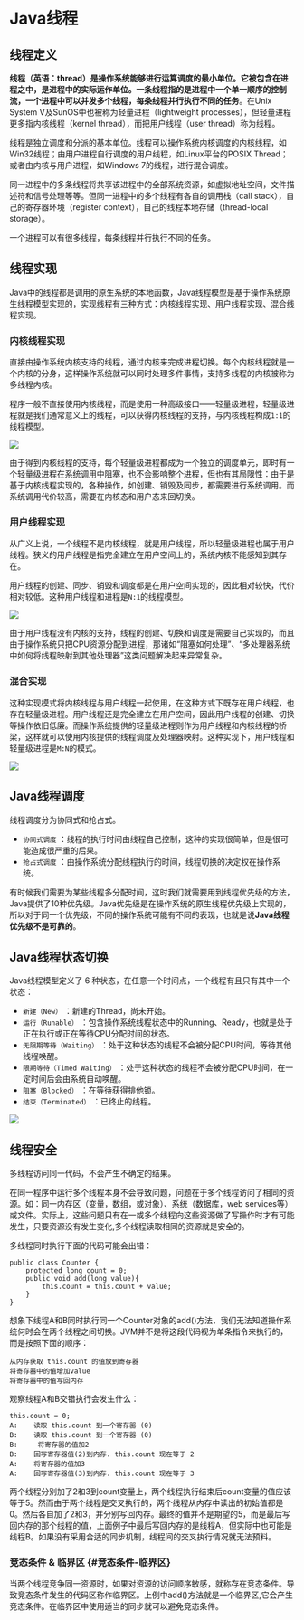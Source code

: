 # Java线程

## 线程定义

**线程（英语：thread）是操作系统能够进行运算调度的最小单位。它被包含在进程之中，是进程中的实际运作单位。一条线程指的是进程中一个单一顺序的控制流，一个进程中可以并发多个线程，每条线程并行执行不同的任务**。在Unix System V及SunOS中也被称为轻量进程（lightweight processes），但轻量进程更多指内核线程（kernel thread），而把用户线程（user thread）称为线程。

线程是独立调度和分派的基本单位。线程可以操作系统内核调度的内核线程，如Win32线程；由用户进程自行调度的用户线程，如Linux平台的POSIX Thread；或者由内核与用户进程，如Windows 7的线程，进行混合调度。

同一进程中的多条线程将共享该进程中的全部系统资源，如虚拟地址空间，文件描述符和信号处理等等。但同一进程中的多个线程有各自的调用栈（call stack），自己的寄存器环境（register context），自己的线程本地存储（thread-local storage）。

一个进程可以有很多线程，每条线程并行执行不同的任务。

## 线程实现

Java中的线程都是调用的原生系统的本地函数，Java线程模型是基于操作系统原生线程模型实现的，实现线程有三种方式：内核线程实现、用户线程实现、混合线程实现。

### 内核线程实现

直接由操作系统内核支持的线程，通过内核来完成进程切换。每个内核线程就是一个内核的分身，这样操作系统就可以同时处理多件事情，支持多线程的内核被称为多线程内核。

程序一般不直接使用内核线程，而是使用一种高级接口——轻量级进程，轻量级进程就是我们通常意义上的线程，可以获得内核线程的支持，与内核线程构成`1:1`的线程模型。

[![](https://github.com/hadyang/interview/raw/master/java/thread_1.jpg)](https://github.com/hadyang/interview/blob/master/java/thread_1.jpg)

由于得到内核线程的支持，每个轻量级进程都成为一个独立的调度单元，即时有一个轻量级进程在系统调用中阻塞，也不会影响整个进程，但也有其局限性：由于是基于内核线程实现的，各种操作，如创建、销毁及同步，都需要进行系统调用。而系统调用代价较高，需要在内核态和用户态来回切换。

### 用户线程实现

从广义上说，一个线程不是内核线程，就是用户线程，所以轻量级进程也属于用户线程。狭义的用户线程是指完全建立在用户空间上的，系统内核不能感知到其存在。

用户线程的创建、同步、销毁和调度都是在用户空间实现的，因此相对较快，代价相对较低。这种用户线程和进程是`N:1`的线程模型。

[![](https://github.com/hadyang/interview/raw/master/java/thread_2.jpg)](https://github.com/hadyang/interview/blob/master/java/thread_2.jpg)

由于用户线程没有内核的支持，线程的创建、切换和调度是需要自己实现的，而且由于操作系统只把CPU资源分配到进程，那诸如“阻塞如何处理”、“多处理器系统中如何将线程映射到其他处理器”这类问题解决起来异常复杂。

### 混合实现

这种实现模式将内核线程与用户线程一起使用，在这种方式下既存在用户线程，也存在轻量级进程。用户线程还是完全建立在用户空间，因此用户线程的创建、切换等操作依旧低廉。而操作系统提供的轻量级进程则作为用户线程和内核线程的桥梁，这样就可以使用内核提供的线程调度及处理器映射。这种实现下，用户线程和轻量级进程是`M:N`的模式。

[![](https://github.com/hadyang/interview/raw/master/java/thread_3.jpg)](https://github.com/hadyang/interview/blob/master/java/thread_3.jpg)

## Java线程调度

线程调度分为协同式和抢占式。

* `协同式调度`
  ：线程的执行时间由线程自己控制，这种的实现很简单，但是很可能造成很严重的后果。
* `抢占式调度`
  ：由操作系统分配线程执行的时间，线程切换的决定权在操作系统。

有时候我们需要为某些线程多分配时间，这时我们就需要用到线程优先级的方法，Java提供了10种优先级。Java优先级是在操作系统的原生线程优先级上实现的，所以对于同一个优先级，不同的操作系统可能有不同的表现，也就是说**Java线程优先级不是可靠的**。

## Java线程状态切换

Java线程模型定义了 6 种状态，在任意一个时间点，一个线程有且只有其中一个状态：

* `新建（New）`
  ：新建的Thread，尚未开始。
* `运行（Runable）`
  ：包含操作系统线程状态中的Running、Ready，也就是处于正在执行或正在等待CPU分配时间的状态。
* `无限期等待（Waiting）`
  ：处于这种状态的线程不会被分配CPU时间，等待其他线程唤醒。
* `限期等待（Timed Waiting）`
  ：处于这种状态的线程不会被分配CPU时间，在一定时间后会由系统自动唤醒。
* `阻塞（Blocked）`
  ：在等待获得排他锁。
* `结束（Terminated）`
  ：已终止的线程。

[![](https://github.com/hadyang/interview/raw/master/java/thread_4.jpg)](https://github.com/hadyang/interview/blob/master/java/thread_4.jpg)

## 线程安全

多线程访问同一代码，不会产生不确定的结果。





















在同一程序中运行多个线程本身不会导致问题，问题在于多个线程访问了相同的资源。如：同一内存区（变量，数组，或对象）、系统（数据库，web services等）或文件。实际上，这些问题只有在一或多个线程向这些资源做了写操作时才有可能发生，只要资源没有发生变化,多个线程读取相同的资源就是安全的。

多线程同时执行下面的代码可能会出错：

```
public class Counter {
    protected long count = 0;
    public void add(long value){
        this.count = this.count + value;   
    }
}
```

想象下线程A和B同时执行同一个Counter对象的add\(\)方法，我们无法知道操作系统何时会在两个线程之间切换。JVM并不是将这段代码视为单条指令来执行的，而是按照下面的顺序：

```
从内存获取 this.count 的值放到寄存器
将寄存器中的值增加value
将寄存器中的值写回内存
```

观察线程A和B交错执行会发生什么：

```
this.count = 0;
A:    读取 this.count 到一个寄存器 (0)
B:    读取 this.count 到一个寄存器 (0)
B:     将寄存器的值加2
B:    回写寄存器值(2)到内存. this.count 现在等于 2
A:    将寄存器的值加3
A:    回写寄存器值(3)到内存. this.count 现在等于 3
```

两个线程分别加了2和3到count变量上，两个线程执行结束后count变量的值应该等于5。然而由于两个线程是交叉执行的，两个线程从内存中读出的初始值都是0。然后各自加了2和3，并分别写回内存。最终的值并不是期望的5，而是最后写回内存的那个线程的值，上面例子中最后写回内存的是线程A，但实际中也可能是线程B。如果没有采用合适的同步机制，线程间的交叉执行情况就无法预料。

### 竞态条件 & 临界区 {#竞态条件-临界区}

当两个线程竞争同一资源时，如果对资源的访问顺序敏感，就称存在竞态条件。导致竞态条件发生的代码区称作临界区。上例中add\(\)方法就是一个临界区,它会产生竞态条件。在临界区中使用适当的同步就可以避免竞态条件。

